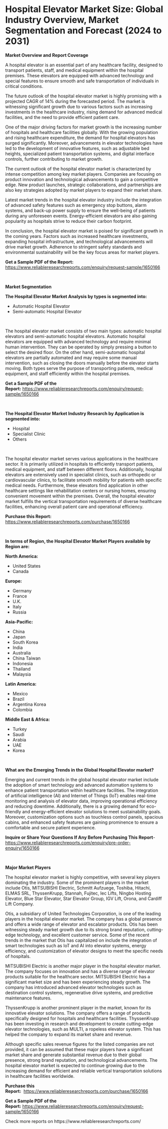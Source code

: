 <p><h1>Hospital Elevator Market Size: Global Industry Overview, Market Segmentation and Forecast (2024 to 2031)</h1></p><p><strong>Market Overview and Report Coverage</strong></p>
<p><p>A hospital elevator is an essential part of any healthcare facility, designed to transport patients, staff, and medical equipment within the hospital premises. These elevators are equipped with advanced technology and special features to ensure smooth and safe transportation of individuals in critical conditions.</p><p>The future outlook of the hospital elevator market is highly promising with a projected CAGR of 14% during the forecasted period. The market is witnessing significant growth due to various factors such as increasing investments in the healthcare industry, rising demand for advanced medical facilities, and the need to provide efficient patient care.</p><p>One of the major driving factors for market growth is the increasing number of hospitals and healthcare facilities globally. With the growing population and rising healthcare expenditure, the demand for hospital elevators has surged significantly. Moreover, advancements in elevator technologies have led to the development of innovative features, such as adjustable bed heights, specialized patient transportation systems, and digital interface controls, further contributing to market growth.</p><p>The current outlook of the hospital elevator market is characterized by intense competition among key market players. Companies are focusing on product innovation and technological advancements to gain a competitive edge. New product launches, strategic collaborations, and partnerships are also key strategies adopted by market players to expand their market share.</p><p>Latest market trends in the hospital elevator industry include the integration of advanced safety features such as emergency stop buttons, alarm systems, and back-up power supply to ensure the well-being of patients during any unforeseen events. Energy-efficient elevators are also gaining popularity as hospitals strive to reduce their carbon footprint.</p><p>In conclusion, the hospital elevator market is poised for significant growth in the coming years. Factors such as increased healthcare investments, expanding hospital infrastructure, and technological advancements will drive market growth. Adherence to stringent safety standards and environmental sustainability will be the key focus areas for market players.</p></p>
<p><strong>Get a Sample PDF of the Report:</strong> <a href="https://www.reliableresearchreports.com/enquiry/request-sample/1650166">https://www.reliableresearchreports.com/enquiry/request-sample/1650166</a></p>
<p>&nbsp;</p>
<p><strong>Market Segmentation</strong></p>
<p><strong>The Hospital Elevator Market Analysis by types is segmented into:</strong></p>
<p><ul><li>Automatic Hospital Elevator</li><li>Semi-automatic Hospital Elevator</li></ul></p>
<p>&nbsp;</p>
<p><p>The hospital elevator market consists of two main types: automatic hospital elevators and semi-automatic hospital elevators. Automatic hospital elevators are equipped with advanced technology and require minimal human intervention. They can be operated by simply pressing a button to select the desired floor. On the other hand, semi-automatic hospital elevators are partially automated and may require some manual intervention, such as closing the doors manually before the elevator starts moving. Both types serve the purpose of transporting patients, medical equipment, and staff efficiently within the hospital premises.</p></p>
<p><strong>Get a Sample PDF of the Report:</strong>&nbsp;<a href="https://www.reliableresearchreports.com/enquiry/request-sample/1650166">https://www.reliableresearchreports.com/enquiry/request-sample/1650166</a></p>
<p>&nbsp;</p>
<p><strong>The Hospital Elevator Market Industry Research by Application is segmented into:</strong></p>
<p><ul><li>Hospital</li><li>Specialist Clinic</li><li>Others</li></ul></p>
<p>&nbsp;</p>
<p><p>The hospital elevator market serves various applications in the healthcare sector. It is primarily utilized in hospitals to efficiently transport patients, medical equipment, and staff between different floors. Additionally, hospital elevators are extensively used in specialist clinics, such as orthopedic or cardiovascular clinics, to facilitate smooth mobility for patients with specific medical needs. Furthermore, these elevators find application in other healthcare settings like rehabilitation centers or nursing homes, ensuring convenient movement within the premises. Overall, the hospital elevator market fulfills the vertical transportation requirements of diverse healthcare facilities, enhancing overall patient care and operational efficiency.</p></p>
<p><strong>Purchase this Report:</strong>&nbsp; <a href="https://www.reliableresearchreports.com/purchase/1650166">https://www.reliableresearchreports.com/purchase/1650166</a></p>
<p>&nbsp;</p>
<p><strong>In terms of Region, the Hospital Elevator Market Players available by Region are:</strong></p>
<p>
    <p> <strong> North America: </strong>
        <ul>
            <li>United States</li>
            <li>Canada</li>
        </ul>
        </p> 
    <p> <strong> Europe: </strong>
        <ul>
            <li>Germany</li>
            <li>France</li>
            <li>U.K.</li>
            <li>Italy</li>
            <li>Russia</li>
        </ul>
        </p> 
    <p> <strong> Asia-Pacific: </strong>
        <ul>
            <li>China</li>
            <li>Japan</li>
            <li>South Korea</li>
            <li>India</li>
            <li>Australia</li>
            <li>China Taiwan</li>
            <li>Indonesia</li>
            <li>Thailand</li>
            <li>Malaysia</li>
        </ul>
        </p> 
    <p> <strong> Latin America: </strong>
        <ul>
            <li>Mexico</li>
            <li>Brazil</li>
            <li>Argentina Korea</li>
            <li>Colombia</li>
        </ul>
        </p> 
    <p> <strong> Middle East & Africa: </strong>
        <ul>
            <li>Turkey</li>
            <li>Saudi</li>
            <li>Arabia</li>
            <li>UAE</li>
            <li>Korea</li>
        </ul>
    </p>
    </p>
<p>&nbsp;</p>
<p><strong>What are the Emerging Trends in the Global Hospital Elevator market?</strong></p>
<p><p>Emerging and current trends in the global hospital elevator market include the adoption of smart technology and advanced automation systems to enhance patient transportation within healthcare facilities. The integration of artificial intelligence (AI) and Internet of Things (IoT) enables real-time monitoring and analysis of elevator data, improving operational efficiency and reducing downtime. Additionally, there is a growing demand for eco-friendly and energy-efficient elevator solutions to meet sustainability goals. Moreover, customization options such as touchless control panels, spacious cabins, and enhanced safety features are gaining prominence to ensure a comfortable and secure patient experience.</p></p>
<p><strong>Inquire or Share Your Questions If Any Before Purchasing This Report</strong>- <a href="https://www.reliableresearchreports.com/enquiry/pre-order-enquiry/1650166">https://www.reliableresearchreports.com/enquiry/pre-order-enquiry/1650166</a></p>
<p>&nbsp;</p>
<p><strong>Major Market Players</strong></p>
<p><p>The hospital elevator market is highly competitive, with several key players dominating the industry. Some of the prominent players in the market include Otis, MITSUBISHI Electric, Schmitt Aufzuege, Toshiba, Hitachi, ELMAS SRL, ThyssenKrupp, Stannah, Fujitec, Iec Lifts, Ningbo Hosting Elevator, Blue Star Elevator, Star Elevator Group, IGV Lift, Orona, and Cardiff Lift Company.</p><p>Otis, a subsidiary of United Technologies Corporation, is one of the leading players in the hospital elevator market. The company has a global presence and offers a wide range of elevator and escalator products. Otis has been witnessing steady market growth due to its strong brand reputation, cutting-edge technology, and excellent customer service. Some of the recent trends in the market that Otis has capitalized on include the integration of smart technologies such as IoT and AI into elevator systems, energy efficiency, and customization of elevator designs to meet the specific needs of hospitals.</p><p>MITSUBISHI Electric is another major player in the hospital elevator market. The company focuses on innovation and has a diverse range of elevator products suitable for the healthcare sector. MITSUBISHI Electric has a significant market size and has been experiencing steady growth. The company has introduced advanced elevator technologies such as destination control systems, regenerative drive systems, and predictive maintenance features.</p><p>ThyssenKrupp is another prominent player in the market, known for its innovative elevator solutions. The company offers a range of products specifically designed for hospitals and healthcare facilities. ThyssenKrupp has been investing in research and development to create cutting-edge elevator technologies, such as MULTI, a ropeless elevator system. This has helped the company to expand its market share and revenue.</p><p>Although specific sales revenue figures for the listed companies are not provided, it can be assumed that these major players have a significant market share and generate substantial revenue due to their global presence, strong brand reputation, and technological advancements. The hospital elevator market is expected to continue growing due to the increasing demand for efficient and reliable vertical transportation solutions in healthcare facilities worldwide.</p></p>
<p><strong>Purchase this Report:</strong>&nbsp;&nbsp;<a href="https://www.reliableresearchreports.com/purchase/1650166">https://www.reliableresearchreports.com/purchase/1650166</a></p>
<p></p>
<p><strong>Get a Sample PDF of the Report:</strong>&nbsp;<a href="https://www.reliableresearchreports.com/enquiry/request-sample/1650166">https://www.reliableresearchreports.com/enquiry/request-sample/1650166</a></p>
<p>Check more reports on https://www.reliableresearchreports.com/</p>
